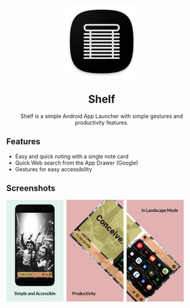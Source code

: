 <div align="center">

<img width="" src="android/app/src/main/res/mipmap-xxxhdpi/ic_launcher.png" alt="Shelf" align="center">

# Shelf

Shelf is a simple Android App Launcher with simple gestures and productivity features.

</div>

## Features

- Easy and quick noting with a single note card
- Quick Web search from the App Drawer (Google)
- Gestures for easy accessibility

## Screenshots

<img alt="Shelf home screen" src="fastlane/metadata/android/en-US/images/phoneScreenshots/1.png" width="30%">&nbsp;&nbsp;<img alt="Shelf home screen" src="fastlane/metadata/android/en-US/images/phoneScreenshots/2.png" width="30%">&nbsp;&nbsp;<img alt="Shelf home screen" src="fastlane/metadata/android/en-US/images/phoneScreenshots/3.png" width="30%">

